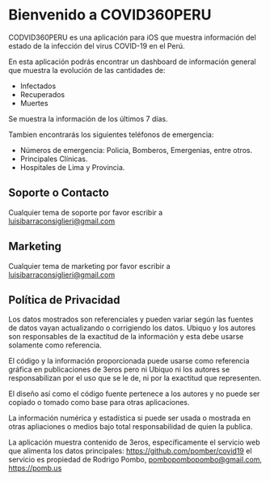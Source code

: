 # Bienvenido a COVID360PERU

CODVID360PERU es una aplicación para iOS que muestra información del estado de la infección del virus COVID-19 en el Perú.

En esta aplicación podrás encontrar un dashboard de información general que muestra la evolución de las cantidades de:

- Infectados
- Recuperados
- Muertes

Se muestra la información de los últimos 7 días.

Tambien encontrarás los siguientes teléfonos de emergencia:

- Números de emergencia: Policia, Bomberos, Emergenias, entre otros.
- Principales Clínicas.
- Hospitales de Lima y Provincia.

## Soporte o Contacto

Cualquier tema de soporte por favor escribir a luisibarraconsiglieri@gmail.com

## Marketing

Cualquier tema de marketing por favor escribir a luisibarraconsiglieri@gmail.com

## Política de Privacidad

Los datos mostrados son referenciales y pueden variar según las fuentes de datos vayan actualizando o corrigiendo los datos. Ubiquo y los autores son responsables de la exactitud de la información y esta debe usarse solamente como referencia.

El código y la información proporcionada puede usarse como referencia gráfica en publicaciones de 3eros pero ni Ubiquo ni los autores se responsabilizan por el uso que se le de, ni por la exactitud que representen.

El diseño así como el código fuente pertenece a los autores y no puede ser copiado o tomado como base para otras aplicaciones.

La información numérica y estadística si puede ser usada o mostrada en otras apliaciones o medios bajo total responsabilidad de quien la publica.

La aplicación muestra contenido de 3eros, específicamente el servicio web que alimenta los datos principales: https://github.com/pomber/covid19 el servicio es propiedad de Rodrigo Pombo, pombopombopombo@gmail.com, https://pomb.us
